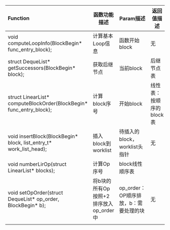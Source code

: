 
| Function                                           | 函数功能描述 | Param描述 | 返回值描述 | 实现者 |
| :------------------------------------------------- | ------------ | --------- | ---------- | ---------- |
| void computeLoopInfo(BlockBegin* func_entry_block); | 计算基本Loop信息 |函数开始block|无||
| struct DequeList* getSuccessors(BlockBegin* block); | 获取后继节点 | 当前block | 后继节点表 |  |
| struct LinearList* computeBlockOrder(BlockBegin* func_entry_block); | 计算block序号 | 开始block | 线性表：按顺序的block表 | 童义 |
| void insertBlock(BlockBegin* block, list_entry_t* work_list_head); | 插入block到worklist | 待插入的block，worklist头指针 | 无 | 童义 |
| void numberLirOp(struct LinearList* blocks); | 计算Op序号 | block线性顺序表 |            | 童义 |
| void setOpOrder(struct DequeList* op_order, BlockBegin* b); | 将b块的所有Op按照+2排序放入op_order中 | op_order：OP顺序排放，b：需要处理的块 | 无 |            |
|                            |              |               |            |            |